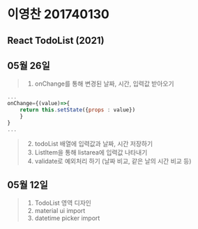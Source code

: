 # 이영찬 201740130
## React TodoList (2021)

## 05월 26일
>1. onChange를 통해 변경된 날짜, 시간, 입력값 받아오기
```javascript
...
onChange={(value)=>{
    return this.setState({props : value})
    }
}
...
```
>2. todoList 배열에 입력값과 날짜, 시간 저장하기
>3. ListItem을 통해 listarea에 입력값 나타내기
>4. validate로 예외처리 하기 (날짜 비교, 같은 날의 시간 비교 등)


## 05월 12일
>1. TodoList 영역 디자인
>2. material ui import
>3. datetime picker import